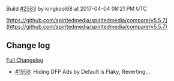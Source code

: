 Build [#2583](https://circleci.com/gh/spiritedmedia/spiritedmedia/2583) by kingkool68 at 2017-04-04 08:21 PM UTC

[https://github.com/spiritedmedia/spiritedmedia/compare/v5.5.7](https://github.com/spiritedmedia/spiritedmedia/compare/v5.5.7)
## Change log
[Full Changelog](https://github.com/spiritedmedia/spiritedmedia/compare/v5.5.6...v5.5.7)

 - [#1958](https://github.com/spiritedmedia/spiritedmedia/pull/1958): Hiding DFP Ads by Default is Flaky, Reverting...
